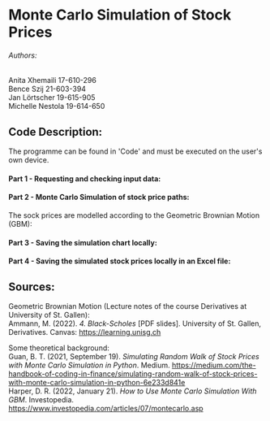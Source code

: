 # Monte Carlo Simulation of Stock Prices

###### Authors:
Anita Xhemaili 17-610-296 <br/>
Bence Szij 21-603-394 <br/>
Jan Lörtscher 19-615-905 <br/>
Michelle Nestola 19-614-650 <br/>

## Code Description:
The programme can be found in 'Code' and must be executed on the user's own device. 
#### Part 1 - Requesting and checking input data:


#### Part 2 - Monte Carlo Simulation of stock price paths:


The sock prices are modelled according to the Geometric Brownian Motion (GBM): 

#### Part 3 - Saving the simulation chart locally:


#### Part 4 - Saving the simulated stock prices locally in an Excel file:


## Sources:
Geometric Brownian Motion (Lecture notes of the course Derivatives at University of St. Gallen):<br/>
Ammann, M. (2022). *4. Black-Scholes* [PDF slides]. University of St. Gallen, Derivatives. Canvas: https://learning.unisg.ch

Some theoretical background:<br/>
Guan, B. T. (2021, September 19). *Simulating Random Walk of Stock Prices with Monte Carlo Simulation in Python*. Medium. https://medium.com/the-handbook-of-coding-in-finance/simulating-random-walk-of-stock-prices-with-monte-carlo-simulation-in-python-6e233d841e <br/>
Harper, D. R. (2022, January 21). *How to Use Monte Carlo Simulation With GBM*. Investopedia. https://www.investopedia.com/articles/07/montecarlo.asp
